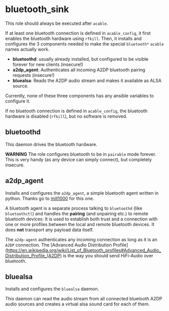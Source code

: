 # bluetooth_sink

This role should always be executed after `acable`.

If at least one bluetooth connection is defined in `acable_config`, it first enables the bluetooth
hardware using `rfkill`. Then, it installs and configures the 3 components needed to make the special
`bluetooth*` `acable` names actually work.

* **bluetoothd**: usually already installed, but configured to be visible forever for new clients (insecure!)
* **a2dp_agent**: Authenticates all incoming A2DP bluetooth pairing requests (insecure!)
* **bluealsa**: Reads the A2DP audio stream and makes it available as ALSA source.

Currently, none of these three components has any ansible variables to configure it. 

If no bluetooth connection is defined in `acable_config`, the bluetooth hardware is disabled (`rfkill`), but
no software is removed.

## bluetoothd

This daemon drives the bluetooth hardware. 

**WARNING** The role configures bluetooth to be in `pairable` mode forever. This is very handy (as any device can simply connect), but completely insecure.

## a2dp_agent

Installs and configures the `a2dp_agent`, a simple bluetooth agent written in python. 
Thanks go to [mill1000](https://gist.github.com/mill1000/74c7473ee3b4a5b13f6325e9994ff84c) for this one.

A bluetooth agent is a separate process talking to `bluetoothd` (like `bluetoothctl`) and handles the 
**pairing** (and unpairing etc.) to remote bluetooth devices: It is used to establish both trust and a connection
with one or more profiles between the local and remote bluetooth devices. It does **not** transport any payload data itself.

The `a2dp-agent` authenticates any incoming connection as long as it is an `A2DP` connection. The [Advanced Audio Distribution Profile](https://en.wikipedia.org/wiki/List_of_Bluetooth_profiles#Advanced_Audio_Distribution_Profile_(A2DP) is the way you should send HiFi-Audio over bluetooth.

## bluealsa

Installs and configures the `bluealsa` daemon. 

This daemon can read the audio stream from all connected bluetooth A2DP audio sources and creates a virtual alsa sound card for each of them. 


